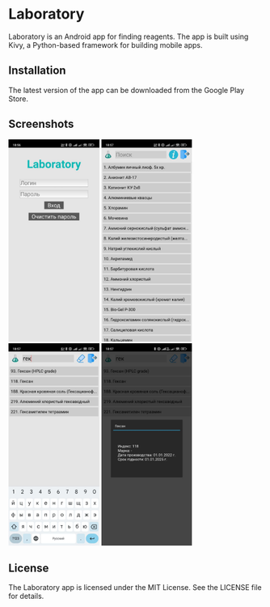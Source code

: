 # Laboratory
Laboratory is an Android app for finding reagents.
The app is built using Kivy, a Python-based framework for building mobile apps.

## Installation
The latest version of the app can be downloaded from the Google Play Store.

## Screenshots

<img src="screenshots/login.jpg" height="400">
<img src="screenshots/index.jpg" height="400">
<img src="screenshots/searching.jpg" height="400">
<img src="screenshots/info.jpg" height="400">

## License
The Laboratory app is licensed under the MIT License. See the LICENSE file for details.
